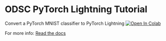 # ODSC PyTorch Lightning Tutorial

Convert a PyTorch MNIST classifier to PyTorch Lightning        [![Open In Colab](https://colab.research.google.com/assets/colab-badge.svg)](https://colab.research.google.com/github/PyTorchLightning/ODSC/blob/main/notebook.ipynb) 


For more info:
[Read the docs](https://pytorch-lightning.readthedocs.io/en/stable/)
